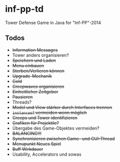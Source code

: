 inf-pp-td
=========

Tower Defense Game in Java for "Inf-PP"-2014

## Todos

- ~~Information Messages~~
- Tower anders organisieren?
- ~~Speichern und Laden~~
- ~~Menu einbauen~~
- ~~Sterben/Verlieren können~~
- ~~Upgrade-Mechanik~~
- ~~Gold~~
- ~~Creepwaves organisieren~~
- ~~Einheitlicher Zeitgeber~~
- ~~Pausieren~~
- Threads?
- ~~Model und View stärker durch Interfaces trennen~~
- ~~``instanceof`` vermeiden wenn möglich~~
- ~~Creeps und Tower identifizieren~~
- ~~Grafiken für Projektile?~~
- Übergabe des Game-Objektes vermeiden?
- ~~BALANCING!!!~~
- ~~Synchronisieren zwischen Game- und GUI-Thread~~
- ~~Menupunkt Neues Spiel~~
- ~~Buff Wirkdauer~~
- Usability, Accelerators und sowas